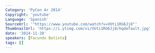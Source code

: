 ```yaml
---
Category: 'PyCon Ar 2014'
Copyright: 'youtube'
Language: 'Spanish'
SourceUrl: '"https://www.youtube.com/watch?v=VUti1RG6Jj8"'
ThumbnailUrl: 'https://i.ytimg.com/vi/VUti1RG6Jj8/hqdefault.jpg'
date: '2014-11-28'
speakers: [Facundo Batista]
tags: []
---
```


